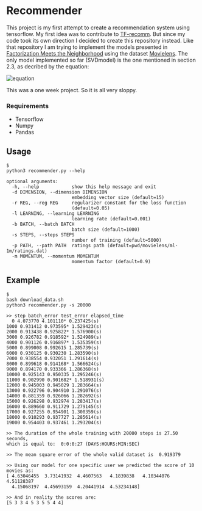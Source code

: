 # Recommender

This project is my first attempt to create a recommendation system using tensorflow. My first idea was to contribute to [TF-recomm](https://github.com/songgc/TF-recomm). But since my code took its own direction I decided to create this repository instead. Like that repository I am trying to implement the models presented in [Factorization Meets the Neighborhood](http://www.cs.rochester.edu/twiki/pub/Main/HarpSeminar/Factorization_Meets_the_Neighborhood-_a_Multifaceted_Collaborative_Filtering_Model.pdf) using the dataset [Movielens](http://grouplens.org/datasets/movielens/). The only model implemented so far (SVDmodel) is the one mentioned in section 2.3, as decribed by the equation:

![equation](http://www.sciweavers.org/tex2img.php?eq=min_%7Bp_%7B%2A%7D%2Cq_%7B%2A%7D%2Cb_%7B%2A%7D%7D%20%5Csum_%7B%28u%2Ci%29%20%5Cin%20K%7D%28r_%7Bui%7D%20-%5Cmu%20-b_%7Bu%7D%20-b_%7Bi%7D%20-p_%7Bu%7D%5E%7BT%7Dq_%7Bi%7D%29%5E%7B2%7D%20%2B%20%5Clambda_%7B3%7D%28%7C%7Cp_%7Bu%7D%7C%7C%5E%7B2%7D%20%2B%20%7C%7Cq_%7Bi%7D%7C%7C%5E%7B2%7D%20%2B%20b_%7Bu%7D%5E%7B2%7D%20%2B%20b_%7Bi%7D%5E%7B2%7D%29&bc=White&fc=Black&im=jpg&fs=12&ff=arev&edit=0[/img])


This was a one week project. So it is all very sloppy.


### Requirements
* Tensorflow 
* Numpy
* Pandas 

## Usage

```
$ 
python3 recommender.py --help

optional arguments:
  -h, --help            show this help message and exit
  -d DIMENSION, --dimension DIMENSION
                        embedding vector size (default=15)
  -r REG, --reg REG     regularizer constant for the loss function
                        (default=0.05)
  -l LEARNING, --learning LEARNING
                        learning rate (default=0.001)
  -b BATCH, --batch BATCH
                        batch size (default=1000)
  -s STEPS, --steps STEPS
                        number of training (default=5000)
  -p PATH, --path PATH  ratings path (default=pwd/movielens/ml-1m/ratings.dat)
  -m MOMENTUM, --momentum MOMENTUM
                        momentum factor (default=0.9)
```


## Example

```
$
bash download_data.sh
python3 recommender.py -s 20000

>> step batch_error test_error elapsed_time
  0 4.073770 4.101110* 0.237425(s)
1000 0.931412 0.973595* 1.529423(s)
2000 0.913438 0.925822* 1.576900(s)
3000 0.926782 0.918592* 1.524989(s)
4000 0.901126 0.916897* 1.535359(s)
5000 0.899008 0.992615 1.285739(s)
6000 0.930125 0.930230 1.283590(s)
7000 0.938554 0.932051 1.291614(s)
8000 0.899618 0.914168* 1.566624(s)
9000 0.894170 0.933366 1.286368(s)
10000 0.925143 0.950335 1.295246(s)
11000 0.902990 0.901682* 1.518931(s)
12000 0.945003 0.945029 1.283664(s)
13000 0.922796 0.904910 1.291076(s)
14000 0.881359 0.926066 1.282692(s)
15000 0.926298 0.932974 1.283417(s)
16000 0.889660 0.911729 1.279145(s)
17000 0.927255 0.954901 1.300359(s)
18000 0.910293 0.937727 1.285614(s)
19000 0.954403 0.937461 1.293204(s)
 
>> The duration of the whole training with 20000 steps is 27.50 seconds,
which is equal to:  0:0:0:27 (DAYS:HOURS:MIN:SEC)

>> The mean square error of the whole valid dataset is  0.919379

>> Using our model for one specific user we predicted the score of 10 movies as:
[ 4.63046455  3.73141932  4.4607563   4.1839838   4.10344076  4.51128387
  4.15068197  4.45693159  4.20441914  4.53234148]

>> And in reality the scores are:
[5 3 3 4 5 3 5 5 4 4]

```
